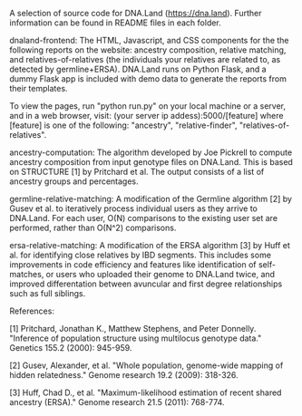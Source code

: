A selection of source code for DNA.Land (https://dna.land). Further information can be found in README files in each folder.

dnaland-frontend:
The HTML, Javascript, and CSS components for the the following reports on the website: ancestry composition, relative matching, and relatives-of-relatives (the individuals your relatives are related to, as detected by germline+ERSA). DNA.Land runs on Python Flask, and a dummy Flask app is included with demo data to generate the reports from their templates. 

To view the pages, run "python run.py" on your local machine or a server, and in a web browser, visit: (your server ip addess):5000/[feature] where [feature] is one of the following: "ancestry", "relative-finder", "relatives-of-relatives". 


ancestry-computation:
The algorithm developed by Joe Pickrell to compute ancestry composition from input genotype files on DNA.Land. This is based on STRUCTURE [1] by Pritchard et al. The output consists of a list of ancestry groups and percentages.

germline-relative-matching:
A modification of the Germline algorithm [2] by Gusev et al. to iteratively process individual users as they arrive to DNA.Land. For each user, O(N) comparisons to the existing user set are performed, rather than O(N^2) comparisons.

ersa-relative-matching:
A modification of the ERSA algorithm [3] by Huff et al. for identifying close relatives by IBD segments. This includes some improvements in code efficiency and features like identification of self-matches, or users who uploaded their genome to DNA.Land twice, and improved differentation between avuncular and first degree relationships such as full siblings.


References:

[1] Pritchard, Jonathan K., Matthew Stephens, and Peter Donnelly. "Inference of population structure using multilocus genotype data." Genetics 155.2 (2000): 945-959.

[2] Gusev, Alexander, et al. "Whole population, genome-wide mapping of hidden relatedness." Genome research 19.2 (2009): 318-326.

[3] Huff, Chad D., et al. "Maximum-likelihood estimation of recent shared ancestry (ERSA)." Genome research 21.5 (2011): 768-774.
